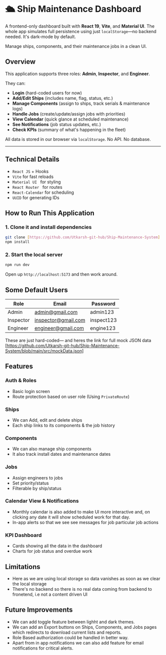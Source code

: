 # 🛳️ Ship Maintenance Dashboard

A frontend-only dashboard built with **React 19**, **Vite**, and **Material UI**. The whole app simulates full persistence using just `localStorage`—no backend needed. It's dark-mode by default.

Manage ships, components, and their maintenance jobs in a clean UI.


## Overview

This application supports three roles: **Admin**, **Inspector**, and **Engineer**.

They can:

- **Login** (hard-coded users for now)
- **Add/Edit Ships** (includes name, flag, status, etc.)
- **Manage Components** (assign to ships, track serials & maintenance logs)
- **Handle Jobs** (create/update/assign jobs with priorities)
- **View Calendar** (quick glance at scheduled maintenance)
- **See Notifications** (job status updates, etc.)
- **Check KPIs** (summary of what's happening in the fleet)

All data is stored in our browser via `localStorage`. No API. No database.

---

## Technical Details

- `React JS` + Hooks  
- `Vite` for fast reloads  
- `Material UI ` for styling  
- `React Router ` for routes   
- `React-Calendar` for scheduling  
- `UUID` for generating IDs  


## How to Run This Application

### 1. Clone it and install dependencies

```bash
git clone [https://github.com/Utkarsh-git-hub/Ship-Maintenance-System]
npm install
```

### 2. Start the local server

```bash
npm run dev
```

Open up `http://localhost:5173` and then work around.



## Some Default Users

| Role      | Email                           | Password   |
| --------- | ------------------------------- | ---------- |
| Admin     | admin@gmail.com                 | admin123   |
| Inspector | inspector@gmail.com             | inspect123 |
| Engineer  | engineer@gmail.com              | engine123  |

These are just hard-coded— and 
heres the link for full mock JSON data [https://github.com/Utkarsh-git-hub/Ship-Maintenance-System/blob/main/src/mockData.json]


## Features

### Auth & Roles

- Basic login screen
- Route protection based on user role (Using `PrivateRoute`)

### Ships

- We can Add, edit and delete ships
- Each ship links to its components & the job history

### Components

- We can also manage ship components
- It also track install dates and maintenance dates

### Jobs

- Assign engineers to jobs
- Set priority/status
- Filterable by ship/status

### Calendar View & Notifications

- Monthly calendar is also added to make UI more interactive and, on clicking any date it will show scheduled work for that day.
- In-app alerts so that we see see messages for job particular job actions

### KPI Dashboard

- Cards showing all the data in the dashboard
- Charts for job status and overdue work


## Limitations

- Here as we are using local storage so data vanishes as soon as we clear the local storage
- There's no backend so there is no real data coming from backend to fronetend, i.e not a content driven UI


## Future Improvements

- We can add toggle feature between lighht and dark themes.
- We can add an Export buttons on Ships, Components, and Jobs pages which redirects to download current lists and reports.
- Role Based authorization could be handled in better way.
- Apart from in app notifications we can also add feature for email notifications for critical alerts.

